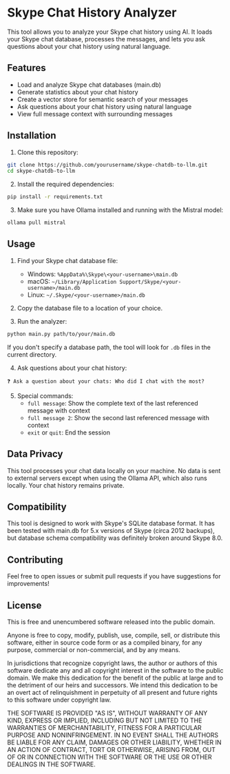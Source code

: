 # Skype Chat History Analyzer

This tool allows you to analyze your Skype chat history using AI. It loads your Skype chat database, processes the messages, and lets you ask questions about your chat history using natural language.

## Features

- Load and analyze Skype chat databases (main.db)
- Generate statistics about your chat history
- Create a vector store for semantic search of your messages
- Ask questions about your chat history using natural language
- View full message context with surrounding messages

## Installation

1. Clone this repository:
```bash
git clone https://github.com/yourusername/skype-chatdb-to-llm.git
cd skype-chatdb-to-llm
```

2. Install the required dependencies:
```bash
pip install -r requirements.txt
```

3. Make sure you have Ollama installed and running with the Mistral model:
```bash
ollama pull mistral
```

## Usage

1. Find your Skype chat database file:
   - Windows: `%AppData%\Skype\<your-username>\main.db`
   - macOS: `~/Library/Application Support/Skype/<your-username>/main.db`
   - Linux: `~/.Skype/<your-username>/main.db`

2. Copy the database file to a location of your choice.

3. Run the analyzer:
```bash
python main.py path/to/your/main.db
```

If you don't specify a database path, the tool will look for `.db` files in the current directory.

4. Ask questions about your chat history:
```
❓ Ask a question about your chats: Who did I chat with the most?
```

5. Special commands:
   - `full message`: Show the complete text of the last referenced message with context
   - `full message 2`: Show the second last referenced message with context
   - `exit` or `quit`: End the session

## Data Privacy

This tool processes your chat data locally on your machine. No data is sent to external servers except when using the Ollama API, which also runs locally. Your chat history remains private.

## Compatibility

This tool is designed to work with Skype's SQLite database format. It has been tested with main.db for 5.x versions of Skype (circa 2012 backups), but database schema compatibility was definitely broken around Skype 8.0.

## Contributing

Feel free to open issues or submit pull requests if you have suggestions for improvements!

## License

This is free and unencumbered software released into the public domain.

Anyone is free to copy, modify, publish, use, compile, sell, or distribute this software, either in source code form or as a compiled binary, for any purpose, commercial or non-commercial, and by any means.

In jurisdictions that recognize copyright laws, the author or authors of this software dedicate any and all copyright interest in the software to the public domain. We make this dedication for the benefit of the public at large and to the detriment of our heirs and successors. We intend this dedication to be an overt act of relinquishment in perpetuity of all present and future rights to this software under copyright law.

THE SOFTWARE IS PROVIDED "AS IS", WITHOUT WARRANTY OF ANY KIND, EXPRESS OR IMPLIED, INCLUDING BUT NOT LIMITED TO THE WARRANTIES OF MERCHANTABILITY, FITNESS FOR A PARTICULAR PURPOSE AND NONINFRINGEMENT. IN NO EVENT SHALL THE AUTHORS BE LIABLE FOR ANY CLAIM, DAMAGES OR OTHER LIABILITY, WHETHER IN AN ACTION OF CONTRACT, TORT OR OTHERWISE, ARISING FROM, OUT OF OR IN CONNECTION WITH THE SOFTWARE OR THE USE OR OTHER DEALINGS IN THE SOFTWARE.
